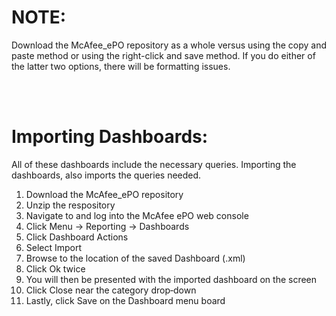 # NOTE:
Download the McAfee_ePO repository as a whole versus using the copy and paste method or using the right-click and save method. If you do either of the latter two options, there will be formatting issues. 

<br><br>

# Importing Dashboards:
All of these dashboards include the necessary queries. Importing the dashboards, also imports the queries needed.

1) Download the McAfee_ePO repository<br>
2) Unzip the respository<br>
3) Navigate to and log into the McAfee ePO web console<br>
4) Click Menu -> Reporting -> Dashboards<br>
5) Click Dashboard Actions<br>
6) Select Import<br>
7) Browse to the location of the saved Dashboard (.xml)<br>
8) Click Ok twice<br>
9) You will then be presented with the imported dashboard on the screen<br>
10) Click Close near the category drop‐down<br>
11) Lastly, click Save on the Dashboard menu board<br>
